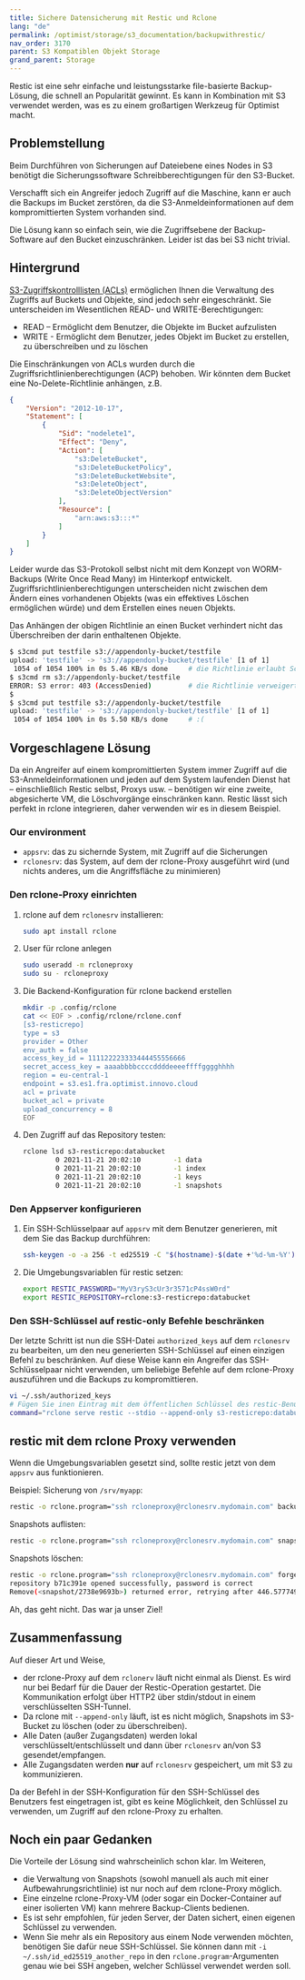 ```yaml
---
title: Sichere Datensicherung mit Restic und Rclone
lang: "de"
permalink: /optimist/storage/s3_documentation/backupwithrestic/
nav_order: 3170
parent: S3 Kompatiblen Objekt Storage
grand_parent: Storage
---
```


Restic ist eine sehr einfache und leistungsstarke file-basierte Backup-Lösung, die schnell an Popularität gewinnt. Es kann in Kombination mit S3 verwendet werden, was es zu einem großartigen Werkzeug für Optimist macht.

## Problemstellung

Beim Durchführen von Sicherungen auf Dateiebene eines Nodes in S3 benötigt die Sicherungssoftware Schreibberechtigungen für den S3-Bucket.

Verschafft sich ein Angreifer jedoch Zugriff auf die Maschine, kann er auch die Backups im Bucket zerstören, da die S3-Anmeldeinformationen auf dem kompromittierten System vorhanden sind.

Die Lösung kann so einfach sein, wie die Zugriffsebene der Backup-Software auf den Bucket einzuschränken. Leider ist das bei S3 nicht trivial.

## Hintergrund

[S3-Zugriffskontrolllisten (ACLs)](/optimist/storage/s3_documentation/security) ermöglichen Ihnen die Verwaltung des Zugriffs auf Buckets und Objekte, sind jedoch sehr eingeschränkt. Sie unterscheiden im Wesentlichen READ- und WRITE-Berechtigungen:

* READ – Ermöglicht dem Benutzer, die Objekte im Bucket aufzulisten
* WRITE - Ermöglicht dem Benutzer, jedes Objekt im Bucket zu erstellen, zu überschreiben und zu löschen

Die Einschränkungen von ACLs wurden durch die Zugriffsrichtlinienberechtigungen (ACP) behoben. Wir könnten dem Bucket eine No-Delete-Richtlinie anhängen, z.B.

```json
{
    "Version": "2012-10-17",
    "Statement": [
        {
            "Sid": "nodelete1",
            "Effect": "Deny",
            "Action": [
                "s3:DeleteBucket",
                "s3:DeleteBucketPolicy",
                "s3:DeleteBucketWebsite",
                "s3:DeleteObject",
                "s3:DeleteObjectVersion"
            ],
            "Resource": [
                "arn:aws:s3:::*"
            ]
        }
    ]
}
```

Leider wurde das S3-Protokoll selbst nicht mit dem Konzept von WORM-Backups (Write Once Read Many) im Hinterkopf entwickelt. Zugriffsrichtlinienberechtigungen unterscheiden nicht zwischen dem Ändern eines vorhandenen Objekts (was ein effektives Löschen ermöglichen würde) und dem Erstellen eines neuen Objekts.

Das Anhängen der obigen Richtlinie an einen Bucket verhindert nicht das Überschreiben der darin enthaltenen Objekte.

```bash
$ s3cmd put testfile s3://appendonly-bucket/testfile
upload: 'testfile' -> 's3://appendonly-bucket/testfile' [1 of 1]
 1054 of 1054 100% in 0s 5.46 KB/s done     # die Richtlinie erlaubt Schreiben
$ s3cmd rm s3://appendonly-bucket/testfile
ERROR: S3 error: 403 (AccessDenied)         # die Richtlinie verweigert das Löschen
$
$ s3cmd put testfile s3://appendonly-bucket/testfile
upload: 'testfile' -> 's3://appendonly-bucket/testfile' [1 of 1]
 1054 of 1054 100% in 0s 5.50 KB/s done     # :(
```

## Vorgeschlagene Lösung

Da ein Angreifer auf einem kompromittierten System immer Zugriff auf die S3-Anmeldeinformationen und jeden auf dem System laufenden Dienst hat – einschließlich Restic selbst, Proxys usw. – benötigen wir eine zweite, abgesicherte VM, die Löschvorgänge einschränken kann. Restic lässt sich perfekt in rclone integrieren, daher verwenden wir es in diesem Beispiel.

### Our environment

* `appsrv`: das zu sichernde System, mit Zugriff auf die Sicherungen
* `rclonesrv`: das System, auf dem der rclone-Proxy ausgeführt wird (und nichts anderes, um die Angriffsfläche zu minimieren)

### Den rclone-Proxy einrichten

1. rclone auf dem `rclonesrv` installieren:

    ```bash
    sudo apt install rclone
    ```

1. User für rclone anlegen

    ```bash
    sudo useradd -m rcloneproxy
    sudo su - rcloneproxy
    ```

1. Die Backend-Konfiguration für rclone backend erstellen

    ```bash
    mkdir -p .config/rclone
    cat << EOF > .config/rclone/rclone.conf
    [s3-resticrepo]
    type = s3
    provider = Other
    env_auth = false
    access_key_id = 111122223333444455556666
    secret_access_key = aaaabbbbccccddddeeeeffffgggghhhh
    region = eu-central-1
    endpoint = s3.es1.fra.optimist.innovo.cloud
    acl = private
    bucket_acl = private
    upload_concurrency = 8
    EOF
    ```

1. Den Zugriff auf das Repository testen:

    ```bash
    rclone lsd s3-resticrepo:databucket
            0 2021-11-21 20:02:10        -1 data
            0 2021-11-21 20:02:10        -1 index
            0 2021-11-21 20:02:10        -1 keys
            0 2021-11-21 20:02:10        -1 snapshots
    ```

### Den Appserver konfigurieren

1. Ein SSH-Schlüsselpaar auf `appsrv` mit dem Benutzer generieren, mit dem Sie das Backup durchführen:

    ```bash
    ssh-keygen -o -a 256 -t ed25519 -C "$(hostname)-$(date +'%d-%m-%Y')"
    ```

1. Die Umgebungsvariablen für restic setzen:

    ```bash
    export RESTIC_PASSWORD="MyV3ryS3cUr3r3571cP4ssW0rd"
    export RESTIC_REPOSITORY=rclone:s3-resticrepo:databucket
    ```

### Den SSH-Schlüssel auf restic-only Befehle beschränken

Der letzte Schritt ist nun die SSH-Datei `authorized_keys` auf dem `rclonesrv` zu bearbeiten, um den neu generierten SSH-Schlüssel auf einen einzigen Befehl zu beschränken. Auf diese Weise kann ein Angreifer das SSH-Schlüsselpaar nicht verwenden, um beliebige Befehle auf dem rclone-Proxy auszuführen und die Backups zu kompromittieren.

```bash
vi ~/.ssh/authorized_keys
# Fügen Sie inen Eintrag mit dem öffentlichen Schlüssel des restic-Benutzers hinzu, der in dem obigen Schritt generiert wurde:
command="rclone serve restic --stdio --append-only s3-resticrepo:databucket" ssh-ed25519 AAAAC3fdsC1lZddsDNTE5ADsaDgfTwNtWmwiocdT9q4hxcss6tGDfgGTdiNN0z7zN appsrv-18-11-2021
```

## restic mit dem rclone Proxy verwenden

Wenn die Umgebungsvariablen gesetzt sind, sollte restic jetzt von dem `appsrv` aus funktionieren.

Beispiel: Sicherung von `/srv/myapp`:

```bash
restic -o rclone.program="ssh rcloneproxy@rclonesrv.mydomain.com" backup /srv/myapp
```

Snapshots auflisten:

```bash
restic -o rclone.program="ssh rcloneproxy@rclonesrv.mydomain.com" snapshots
```

Snapshots löschen:

```bash
restic -o rclone.program="ssh rcloneproxy@rclonesrv.mydomain.com" forget 2738e969
repository b71c391e opened successfully, password is correct
Remove(<snapshot/2738e9693b>) returned error, retrying after 446.577749ms: blob not removed, server response: 403 Forbidden (403)
```

Ah, das geht nicht. Das war ja unser Ziel!

## Zusammenfassung

Auf dieser Art und Weise,

* der rclone-Proxy auf dem `rclonerv` läuft nicht einmal als Dienst. Es wird nur bei Bedarf für die Dauer der Restic-Operation gestartet. Die Kommunikation erfolgt über HTTP2 über stdin/stdout in einem verschlüsselten SSH-Tunnel.
* Da rclone mit `--append-only` läuft, ist es nicht möglich, Snapshots im S3-Bucket zu löschen (oder zu überschreiben).
* Alle Daten (außer Zugangsdaten) werden lokal verschlüsselt/entschlüsselt und dann über `rclonesrv` an/von S3 gesendet/empfangen.
* Alle Zugangsdaten werden **nur** auf `rclonesrv` gespeichert, um mit S3 zu kommunizieren.

Da der Befehl in der SSH-Konfiguration für den SSH-Schlüssel des Benutzers fest eingetragen ist, gibt es keine Möglichkeit, den Schlüssel zu verwenden, um Zugriff auf den rclone-Proxy zu erhalten.

## Noch ein paar Gedanken

Die Vorteile der Lösung sind wahrscheinlich schon klar. Im Weiteren,

* die Verwaltung von Snapshots (sowohl manuell als auch mit einer Aufbewahrungsrichtlinie) ist nur noch auf dem rclone-Proxy möglich.
* Eine einzelne rclone-Proxy-VM (oder sogar ein Docker-Container auf einer isolierten VM) kann mehrere Backup-Clients bedienen.
* Es ist sehr empfohlen, für jeden Server, der Daten sichert, einen eigenen Schlüssel zu verwenden.
* Wenn Sie mehr als ein Repository aus einem Node verwenden möchten, benötigen Sie dafür neue SSH-Schlüssel. Sie können dann mit `-i ~/.ssh/id_ed25519_another_repo` in den `rclone.program`-Argumenten genau wie bei SSH angeben, welcher Schlüssel verwendet werden soll.
